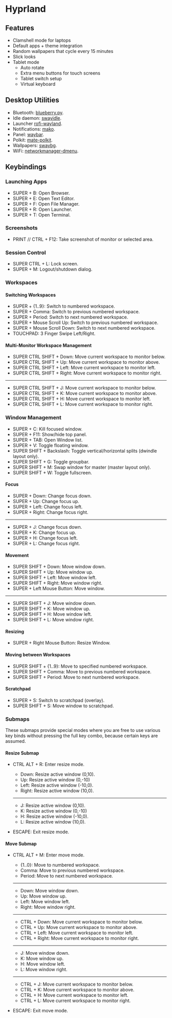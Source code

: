 # Hyprland

## Features

- Clamshell mode for laptops
- Default apps + theme integration
- Random wallpapers that cycle every 15 minutes
- Slick looks
- Tablet mode
  - Auto rotate
  - Extra menu buttons for touch screens
  - Tablet switch setup
  - Virtual keyboard

## Desktop Utilities

- Bluetooth: [blueberry.py](https://github.com/linuxmint/blueberry).
- Idle daemon: [swayidle](https://github.com/swaywm/swayidle).
- Launcher [rofi-wayland](https://github.com/lbonn/rofi).
- Notifications: [mako](https://github.com/emersion/mako).
- Panel: [waybar](https://github.com/Alexays/Waybar).
- Polkit: [mate-polkit](https://github.com/mate-desktop/mate-polkit).
- Wallpapers: [swaybg](https://github.com/swaywm/swaybg).
- WiFi: [networkmanager-dmenu](https://github.com/firecat53/networkmanager-dmenu).

## Keybindings

### Launching Apps

- SUPER + B: Open Browser.
- SUPER + E: Open Text Editor.
- SUPER + F: Open File Manager.
- SUPER + R: Open Launcher.
- SUPER + T: Open Terminal.

### Screenshots

- PRINT // CTRL + F12: Take screenshot of monitor or selected area.

### Session Control

- SUPER CTRL + L: Lock screen.
- SUPER + M: Logout/shutdown dialog.

### Workspaces

#### Switching Workspaces

- SUPER + {1..9}: Switch to numbered workspace.
- SUPER + Comma: Switch to previous numbered workspace.
- SUPER + Period: Switch to next numbered workspace.
- SUPER + Mouse Scroll Up: Switch to previous numbered workspace.
- SUPER + Mouse Scroll Down: Switch to next numbered workspace.
- TOUCHPAD: 3 Finger Swipe Left/Right.

#### Multi-Monitor Workspace Management

- SUPER CTRL SHIFT + Down: Move current workspace to monitor below.
- SUPER CTRL SHIFT + Up: Move current workspace to monitor above.
- SUPER CTRL SHIFT + Left: Move current workspace to monitor left.
- SUPER CTRL SHIFT + Right: Move current workspace to monitor right.

______________________________________________________________________

- SUPER CTRL SHIFT + J: Move current workspace to monitor below.
- SUPER CTRL SHIFT + K: Move current workspace to monitor above.
- SUPER CTRL SHIFT + H: Move current workspace to monitor left.
- SUPER CTRL SHIFT + L: Move current workspace to monitor right.

### Window Management

- SUPER + C: Kill focused window.
- SUPER + F11: Show/hide top panel.
- SUPER + TAB: Open Window list.
- SUPER + V: Toggle floating window.
- SUPER SHIFT + Backslash: Toggle vertical/horizontal splits (dwindle layout only).
- SUPER SHIFT + G: Toggle groupbar.
- SUPER SHIFT + M: Swap window for master (master layout only).
- SUPER SHIFT + W: Toggle fullscreen.

#### Focus

- SUPER + Down: Change focus down.
- SUPER + Up: Change focus up.
- SUPER + Left: Change focus left.
- SUPER + Right: Change focus right.

______________________________________________________________________

- SUPER + J: Change focus down.
- SUPER + K: Change focus up.
- SUPER + H: Change focus left.
- SUPER + L: Change focus right.

#### Movement

- SUPER SHIFT + Down: Move window down.
- SUPER SHIFT + Up: Move window up.
- SUPER SHIFT + Left: Move window left.
- SUPER SHIFT + Right: Move window right.
- SUPER + Left Mouse Button: Move window.

______________________________________________________________________

- SUPER SHIFT + J: Move window down.
- SUPER SHIFT + K: Move window up.
- SUPER SHIFT + H: Move window left.
- SUPER SHIFT + L: Move window right.

#### Resizing

- SUPER + Right Mouse Button: Resize Window.

#### Moving between Workspaces

- SUPER SHIFT + {1..9}: Move to specified numbered workspace.
- SUPER SHIFT + Comma: Move to previous numbered workspace.
- SUPER SHIFT + Period: Move to next numbered workspace.

#### Scratchpad

- SUPER + S: Switch to scratchpad (overlay).
- SUPER SHIFT + S: Move window to scratchpad.

### Submaps

These submaps provide special modes where you are free to use various key binds without pressing the full key combo, because certain keys are assumed.

#### Resize Submap

- CTRL ALT + R: Enter resize mode.

  - Down: Resize active window (0,10).
  - Up: Resize active window (0,-10)
  - Left: Resize active window (-10,0).
  - Right: Resize active window (10,0).

  ______________________________________________________________________

  - J: Resize active window (0,10).
  - K: Resize active window (0,-10)
  - H: Resize active window (-10,0).
  - L: Resize active window (10,0).

- ESCAPE: Exit resize mode.

#### Move Submap

- CTRL ALT + M: Enter move mode.

  - {1..0}: Move to numbered workspace.
  - Comma: Move to previous numbered workspace.
  - Period: Move to next numbered workspace.

  ______________________________________________________________________

  - Down: Move window down.
  - Up: Move window up.
  - Left: Move window left.
  - Right: Move window right.

  ______________________________________________________________________

  - CTRL + Down: Move current workspace to monitor below.
  - CTRL + Up: Move current workspace to monitor above.
  - CTRL + Left: Move current workspace to monitor left.
  - CTRL + Right: Move current workspace to monitor right.

  ______________________________________________________________________

  - J: Move window down.
  - K: Move window up.
  - H: Move window left.
  - L: Move window right.

  ______________________________________________________________________

  - CTRL + J: Move current workspace to monitor below.
  - CTRL + K: Move current workspace to monitor above.
  - CTRL + H: Move current workspace to monitor left.
  - CTRL + L: Move current workspace to monitor right.

- ESCAPE: Exit move mode.
